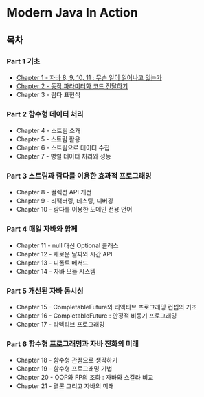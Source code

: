# Modern Java In Action
## 목차
### Part 1 기초
- [Chapter 1 - 자바 8, 9, 10, 11 : 무슨 일이 일어나고 있는가](./contents/chapter01.md)
- [Chapter 2 - 동작 파라미터화 코드 전달하기](./contents/chapter02.md)
- Chapter 3 - 람다 표현식

### Part 2 함수형 데이터 처리
- Chapter 4 - 스트림 소개
- Chapter 5 - 스트림 활용
- Chapter 6 - 스트림으로 데이터 수집
- Chapter 7 - 병렬 데이터 처리와 성능

### Part 3 스트림과 람다를 이용한 효과적 프로그래밍
- Chapter 8 - 컬렉션 API 개선
- Chapter 9 - 리팩터링, 테스팅, 디버깅
- Chapter 10 - 람다를 이용한 도메인 전용 언어

### Part 4 매일 자바와 함께
- Chapter 11 - null 대신 Optional 클래스
- Chapter 12 - 새로운 날짜와 시간 API
- Chapter 13 - 디폴트 메서드
- Chapter 14 - 자바 모듈 시스템

### Part 5 개선된 자바 동시성
- Chapter 15 - CompletableFuture와 리액티브 프로그래밍 컨셉의 기초
- Chapter 16 - CompletableFuture : 안정적 비동기 프로그래밍
- Chapter 17 - 리액티브 프로그래밍

### Part 6 함수형 프로그래밍과 자바 진화의 미래
- Chapter 18 - 함수형 관점으로 생각하기
- Chapter 19 - 함수형 프로그래밍 기법
- Chapter 20 - OOP와 FP의 조화 : 자바와 스칼라 비교
- Chapter 21 - 결론 그리고 자바의 미래